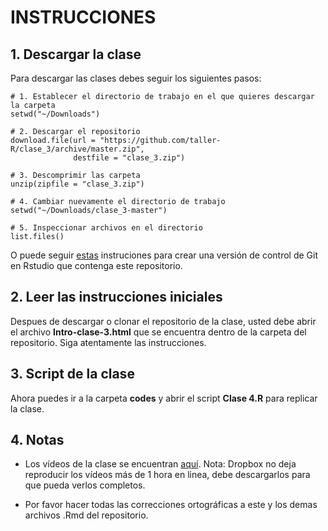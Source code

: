 # INSTRUCCIONES


## 1. Descargar la clase

Para descargar las clases debes seguir los siguientes pasos:

```{r}
# 1. Establecer el directorio de trabajo en el que quieres descargar la carpeta
setwd("~/Downloads")

# 2. Descargar el repositorio
download.file(url = "https://github.com/taller-R/clase_3/archive/master.zip", 
              destfile = "clase_3.zip")

# 3. Descomprimir las carpeta
unzip(zipfile = "clase_3.zip")

# 4. Cambiar nuevamente el directorio de trabajo
setwd("~/Downloads/clase_3-master")

# 5. Inspeccionar archivos en el directorio 
list.files()
```
O puede seguir [estas](https://eduard-martinez.github.io/blog/github/clonar_github.html) instruciones para crear una versión de control de Git en Rstudio que contenga este repositorio.  



## 2. Leer las instrucciones iniciales

Despues de descargar o clonar el repositorio de la clase, usted debe abrir el archivo **Intro-clase-3.html** que se encuentra dentro de la carpeta del repositorio. Siga atentamente las instrucciones.



## 3. Script de la clase

Ahora puedes ir a la carpeta **codes** y abrir el script **Clase 4.R** para replicar la clase.

## 4. Notas

* Los vídeos de la clase se encuentran [aquí](https://www.dropbox.com/sh/49dw2absf405pty/AAD5aPP82qmwjUuy_zzOOADra?dl=0). Nota: Dropbox no deja reproducir los vídeos más de 1 hora en linea, debe descargarlos para que pueda verlos completos. 

* Por favor hacer todas las correcciones ortográficas a este y los demas archivos .Rmd del repositorio.